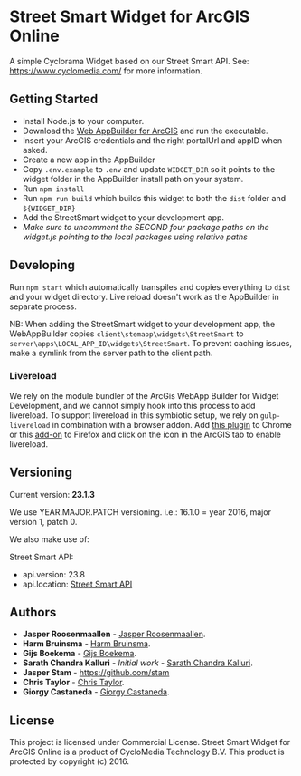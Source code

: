 # Street Smart Widget for ArcGIS Online

A simple Cyclorama Widget based on our Street Smart API.
See: https://www.cyclomedia.com/ for more information.

## Getting Started

- Install Node.js to your computer.
- Download the [Web AppBuilder for ArcGIS](https://developers.arcgis.com/web-appbuilder/) and run the executable.
- Insert your ArcGIS credentials and the right portalUrl and appID when asked.
- Create a new app in the AppBuilder
- Copy `.env.example` to `.env` and update `WIDGET_DIR` so it points to the widget folder in the AppBuilder install path on your system.
- Run `npm install`
- Run `npm run build` which builds this widget to both the `dist` folder and `${WIDGET_DIR}`
- Add the StreetSmart widget to your development app.
- *Make sure to uncomment the SECOND four package paths on the widget.js pointing to the local packages using relative paths*

## Developing

Run `npm start` which automatically transpiles and copies everything to `dist` and your widget directory.
Live reload doesn't work as the AppBuilder in separate process.

NB: When adding the StreetSmart widget to your development app, the WebAppBuilder copies `client\stemapp\widgets\StreetSmart` to `server\apps\LOCAL_APP_ID\widgets\StreetSmart`.
To prevent caching issues, make a symlink from the server path to the client path.

### Livereload

We rely on the module bundler of the ArcGis WebApp Builder for Widget Development, and we cannot simply hook into this process to add livereload.
To support livereload in this symbiotic setup, we rely on `gulp-livereload` in combination with a browser addon.
Add [this plugin](https://chrome.google.com/webstore/detail/livereload/jnihajbhpnppcggbcgedagnkighmdlei) to Chrome or this [add-on](https://addons.mozilla.org/en-US/firefox/addon/livereload-web-extension/) 
to Firefox and click on the icon in the ArcGIS tab to enable livereload.

## Versioning

Current version: **23.1.3**

We use YEAR.MAJOR.PATCH versioning.
i.e.: 16.1.0 = year 2016, major version 1, patch 0.

We also make use of:

Street Smart API:
*	api.version: 23.8
*	api.location: [Street Smart API](https://streetsmart.cyclomedia.com/api/v23.1/StreetSmartAPI.js)

## Authors

* **Jasper Roosenmaallen** - [Jasper Roosenmaallen](mailto:jroosenmaallen@cyclomedia.com).
* **Harm Bruinsma** - [Harm Bruinsma](mailto:hbruinsmaboekema@cyclomedia.com).
* **Gijs Boekema** - [Gijs Boekema](mailto:gboekema@cyclomedia.com).
* **Sarath Chandra Kalluri** - *Initial work* - [Sarath Chandra Kalluri](mailto:skalluri@cyclomedia.com).
* **Jasper Stam** - https://github.com/stam
* **Chris Taylor** - [Chris Taylor](mailto:ctaylor@cyclomedia.com).
* **Giorgy Castaneda** - [Giorgy Castaneda](mailto:gcastaneda@cyclomedia.com).

## License

This project is licensed under Commercial License.
Street Smart Widget for ArcGIS Online is a product of CycloMedia Technology B.V. This product is protected by copyright (c) 2016.
